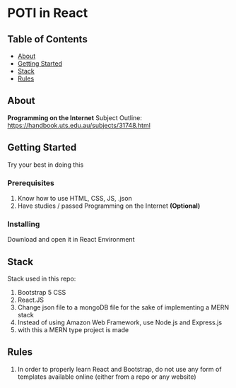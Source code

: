 # POTI in React

## Table of Contents

- [About](#about)
- [Getting Started](#getting_started)
- [Stack](#stack)
- [Rules](#rules)

## About <a name = "about"></a>

**Programming on the Internet** Subject Outline: https://handbook.uts.edu.au/subjects/31748.html

## Getting Started <a name = "getting_started"></a>

Try your best in doing this

### Prerequisites

1. Know how to use HTML, CSS, JS, .json
2. Have studies / passed Programming on the Internet **(Optional)**

### Installing

Download and open it in React Environment

## Stack <a name = "stack"></a>

Stack used in this repo:
1. Bootstrap 5 CSS
2. React.JS
3. Change json file to a mongoDB file for the sake of implementing a MERN stack
4. Instead of using Amazon Web Framework, use Node.js and Express.js 
5. with this a MERN type project is made

## Rules <a name = "rules"></a>
1. In order to properly learn React and Bootstrap, do not use any form of templates available online (either from a repo or any website)
